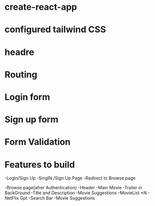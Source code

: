 # create-react-app
# configured tailwind CSS
# headre
# Routing 
# Login form
# Sign up form
# Form Validation 


# Features to build
   -Login/Sign Up
      -SingIN /Sign Up Page 
      -Redirect to Browse page

   -Browse page(afrer Authentication)
      -Header
      -Main Movie
          -Trailer in BackGround 
          -Title and Description
      -Movie Suggestions
          -MovieList *N
      -NetFlix Gpt
          -Search Bar 
          -Movie Suggestions